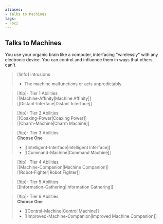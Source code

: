 ```yaml
---
aliases:
- Talks to Machines
tags:
- Foci
---
```


  
## Talks to Machines  
You use your organic brain like a computer, interfacing "wirelessly" with any electronic device. You can control and influence them in ways that others can't.  

>[!info] Intrusions  
>- The machine malfunctions or acts unpredictably.  


>[!tip]- Tier 1 Abilities  
> [[Machine-Affinity|Machine Affinity]]  
> [[Distant-Interface|Distant Interface]]  


>[!tip]- Tier 2 Abilities  
> [[Coaxing-Power|Coaxing Power]]  
> [[Charm-Machine|Charm Machine]]  


>[!tip]- Tier 3 Abilities  
> **Choose One**  
>- [[Intelligent-Interface|Intelligent Interface]]  
>- [[Command-Machine|Command Machine]]  


>[!tip]- Tier 4 Abilities  
> [[Machine-Companion|Machine Companion]]  
> [[Robot-Fighter|Robot Fighter]]  


>[!tip]- Tier 5 Abilities  
> [[Information-Gathering|Information Gathering]]  


>[!tip]- Tier 6 Abilities  
> **Choose One**  
>- [[Control-Machine|Control Machine]]  
>- [[Improved-Machine-Companion|Improved Machine Companion]]